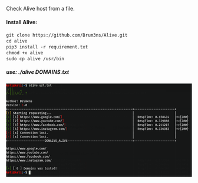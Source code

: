 Check Alive host from a file.

#### Install Alive:
```
git clone https://github.com/Brum3ns/Alive.git
cd alive
pip3 install -r requirement.txt
chmod +x alive
sudo cp alive /usr/bin
```

#####  use: ./alive DOMAINS.txt
![](https://github.com/Brum3ns/Alive/blob/master/alive.png)
